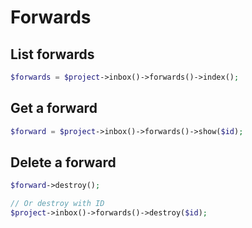 # Forwards

## List forwards

```php
$forwards = $project->inbox()->forwards()->index();
```

## Get a forward

```php
$forward = $project->inbox()->forwards()->show($id);
```

## Delete a forward

```php
$forward->destroy();

// Or destroy with ID
$project->inbox()->forwards()->destroy($id);
```
